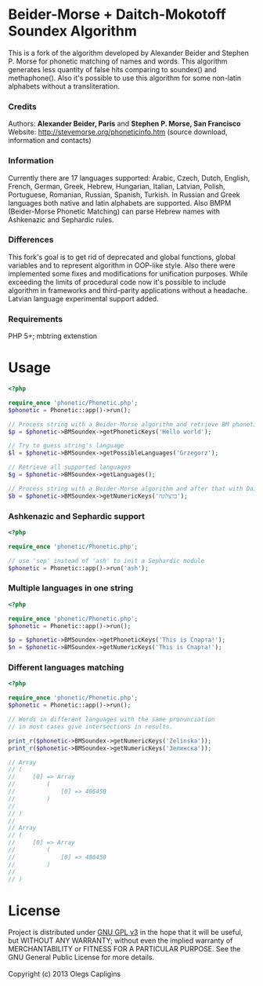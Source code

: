 # Beider-Morse + Daitch-Mokotoff Soundex Algorithm

This is a fork of the algorithm developed by Alexander Beider and Stephen P. Morse for phonetic matching of names and
words. This algorithm generates less quantity of false hits comparing to soundex() and methaphone(). Also it's possible
to use this algorithm for some non-latin alphabets without a transliteration.

### Credits

Authors: **Alexander Beider, Paris** and **Stephen P. Morse, San Francisco**<br>
Website: <http://stevemorse.org/phoneticinfo.htm> (source download, information and contacts)

### Information

Currently there are 17 languages supported: Arabic, Czech, Dutch, English, French, German, Greek, Hebrew, Hungarian,
Italian, Latvian, Polish, Portuguese, Romanian, Russian, Spanish, Turkish. In Russian and Greek languages both native
and latin alphabets are supported. Also BMPM (Beider-Morse Phonetic Matching) can parse Hebrew names with Ashkenazic
and Sephardic rules.

### Differences

This fork's goal is to get rid of deprecated and global functions, global variables and to represent algorithm in
OOP-like style. Also there were implemented some fixes and modifications for unification purposes. While exceeding the
limits of procedural code now it's possible to include algorithm in frameworks and third-parity applications without
a headache. Latvian language experimental support added.

### Requirements

PHP 5+; mbtring extenstion

# Usage

```php
<?php

require_once 'phonetic/Phonetic.php';
$phonetic = Phonetic::app()->run();

// Process string with a Beider-Morse algorithm and retrieve BM phonetic keys
$p = $phonetic->BMSoundex->getPhoneticKeys('Hello world');

// Try to guess string's language
$l = $phonetic->BMSoundex->getPossibleLanguages('Grzegorz');

// Retrieve all supported languages
$g = $phonetic->BMSoundex->getLanguages();

// Process string with a Beider-Morse algorithm and after that with Daitch-Mokotoff Soundex
$b = $phonetic->BMSoundex->getNumericKeys('ברצלונה');

```

### Ashkenazic and Sephardic support

```php
<?php

require_once 'phonetic/Phonetic.php';

// use 'sep' instead of 'ash' to init a Sephardic module
$phonetic = Phonetic::app()->run('ash');

```

### Multiple languages in one string

```php
<?php

require_once 'phonetic/Phonetic.php';
$phonetic = Phonetic::app()->run();

$p = $phonetic->BMSoundex->getPhoneticKeys('This is Спарта!');
$n = $phonetic->BMSoundex->getNumericKeys('This is Спарта!');

```

### Different languages matching

```php
<?php

require_once 'phonetic/Phonetic.php';
$phonetic = Phonetic::app()->run();

// Words in different languages with the same pronunciation
// in most cases give intersections in results.

print_r($phonetic->BMSoundex->getNumericKeys('Zelinska'));
print_r($phonetic->BMSoundex->getNumericKeys('Зелинска'));

// Array
// (
//     [0] => Array
//         (
//             [0] => 486450
//         )
//
// )
//
// Array
// (
//     [0] => Array
//         (
//             [0] => 486450
//         )
//
// )

```

# License

Project is distributed under [GNU GPL v3](http://www.gnu.org/licenses/gpl.txt) in the hope that it will be useful,
but WITHOUT ANY WARRANTY; without even the implied warranty of MERCHANTABILITY or FITNESS FOR A PARTICULAR PURPOSE.
See the GNU General Public License for more details.<br>
<br>
Copyright (c) 2013 Olegs Capligins